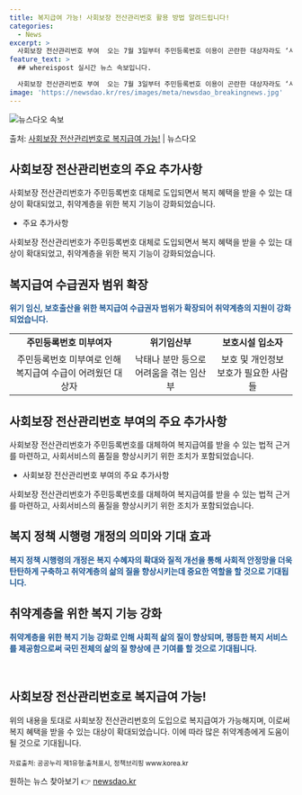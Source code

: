 ```yaml
---
title: 복지급여 가능! 사회보장 전산관리번호 활용 방법 알려드립니다!
categories:
  - News
excerpt: >
  사회보장 전산관리번호 부여  오는 7월 3일부터 주민등록번호 이용이 곤란한 대상자라도 ‘사회보장 전산관리번호…
feature_text: >
  ## whereispost 실시간 뉴스 속보입니다.

  사회보장 전산관리번호 부여  오는 7월 3일부터 주민등록번호 이용이 곤란한 대상자라도 ‘사회보장 전산관리번호…
image: 'https://newsdao.kr/res/images/meta/newsdao_breakingnews.jpg'
---
```


![뉴스다오 속보](https://newsdao.kr/res/images/meta/newsdao_breakingnews.jpg)

<p>출처: <a href="https://newsdao.kr/4420" rel="dofollow">사회보장 전산관리번호로 복지급여 가능!</a> | 뉴스다오</p>

<h2 data-ke-size="size26">사회보장 전산관리번호의 주요 추가사항</h2>
사회보장 전산관리번호가 주민등록번호 대체로 도입되면서 복지 혜택을 받을 수 있는 대상이 확대되었고, 취약계층을 위한 복지 기능이 강화되었습니다.

<ul>
  <li>주요 추가사항</li>
</ul>

<p data-ke-size="size16">사회보장 전산관리번호가 주민등록번호 대체로 도입되면서 복지 혜택을 받을 수 있는 대상이 확대되었고, 취약계층을 위한 복지 기능이 강화되었습니다.</p>

<h2 data-ke-size="size26">복지급여 수급권자 범위 확장</h2>
<b><span style="color: #1a5490;">위기 임신, 보호출산을 위한 복지급여 수급권자 범위가 확장되어 취약계층의 지원이 강화되었습니다.</span></b>
<table>
	<tr>
		<td style="text-align: center; height: 17px;"><b>주민등록번호 미부여자</b></td>
		<td style="text-align: center; height: 17px;"><b>위기임산부</b></td>
		<td style="text-align: center; height: 17px;"><b>보호시설 입소자</b></td>
	</tr>
	<tr>
		<td style="text-align: center; height: 17px;">주민등록번호 미부여로 인해 복지급여 수급이 어려웠던 대상자</b></td>
		<td style="text-align: center; height: 17px;">낙태나 분만 등으로 어려움을 겪는 임산부</b></td>
		<td style="text-align: center; height: 17px;">보호 및 개인정보 보호가 필요한 사람들</b></td>
	</tr>
</table>

<h2 data-ke-size="size26">사회보장 전산관리번호 부여의 주요 추가사항</h2>
사회보장 전산관리번호가 주민등록번호를 대체하여 복지급여를 받을 수 있는 법적 근거를 마련하고, 사회서비스의 품질을 향상시키기 위한 조치가 포함되었습니다.

<ul>
  <li>사회보장 전산관리번호 부여의 주요 추가사항</li>
</ul>

<p data-ke-size="size16">사회보장 전산관리번호가 주민등록번호를 대체하여 복지급여를 받을 수 있는 법적 근거를 마련하고, 사회서비스의 품질을 향상시키기 위한 조치가 포함되었습니다.</p>

<h2 data-ke-size="size26">복지 정책 시행령 개정의 의미와 기대 효과</h2>
<b><span style="color: #1a5490;">복지 정책 시행령의 개정은 복지 수혜자의 확대와 질적 개선을 통해 사회적 안정망을 더욱 탄탄하게 구축하고 취약계층의 삶의 질을 향상시키는데 중요한 역할을 할 것으로 기대됩니다.</span></b>

<h2 data-ke-size="size26">취약계층을 위한 복지 기능 강화</h2>
<b><span style="color: #1a5490;">취약계층을 위한 복지 기능 강화로 인해 사회적 삶의 질이 향상되며, 평등한 복지 서비스를 제공함으로써 국민 전체의 삶의 질 향상에 큰 기여를 할 것으로 기대됩니다.</span></b>

<p data-ke-size="size16">&nbsp;</p>

<h2 data-ke-size="size26">사회보장 전산관리번호로 복지급여 가능!</h2>
위의 내용을 토대로 사회보장 전산관리번호의 도입으로 복지급여가 가능해지며, 이로써 복지 혜택을 받을 수 있는 대상이 확대되었습니다. 이에 따라 많은 취약계층에게 도움이 될 것으로 기대됩니다.
<br/><br/>
<small>자료출처: 공공누리 제1유형:출처표시, 정책브리핑 www.korea.kr</small> 

원하는 뉴스 찾아보기 👉 <a href="https://newsdao.kr" rel="dofollow">newsdao.kr</a>


